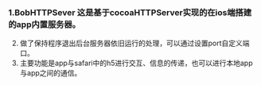 ### 1.BobHTTPSever 这是基于cocoaHTTPServer实现的在ios端搭建的app内置服务器。
2. 做了保持程序退出后台服务器依旧运行的处理，可以通过设置port自定义端口。
3. 主要功能是app与safari中的h5进行交互、信息的传递，也可以进行本地app与app之间的通信。
